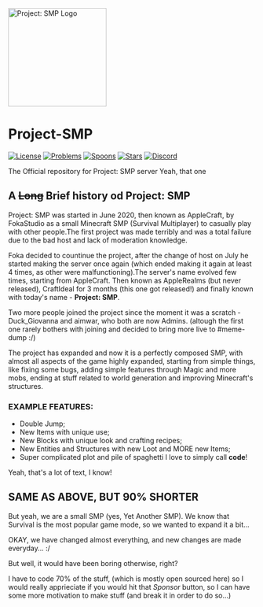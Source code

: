 <img src="https://media.discordapp.net/attachments/727033287826210870/868149830747312149/72f31ad4c646249c5e26191884d8afb3.png" alt="Project: SMP Logo" width="200px" />

# Project-SMP
[![License](https://img.shields.io/github/license/Project-SMP/Project-SMP?style=for-the-badge&logo=github)](LICENSE)
[![Problems](https://img.shields.io/github/issues/Project-SMP/Project-SMP?style=for-the-badge&logo=github)](https://github.com/Project-SMP/Project-SMP/issues)
[![Spoons](https://img.shields.io/github/forks/Project-SMP/Project-SMP?style=for-the-badge&logo=github)](https://github.com/Project-SMP/Project-SMP/network/members)
[![Stars](https://img.shields.io/github/stars/Project-SMP/Project-SMP?style=for-the-badge&logo=github)](https://github.com/Project-SMP/Project-SMP/stargazers)
[![Discord](https://img.shields.io/discord/727033287343734885.svg?style=for-the-badge&label=&logo=discord&logoColor=ffffff&color=7389D8&labelColor=6A7EC2)](https://discord.gg/mtAAnkk)

The Official repository for Project: SMP server
Yeah, that one

## A ~~Long~~ Brief history od Project: SMP
Project: SMP was started in June 2020, then known as AppleCraft, by FokaStudio as a small Minecraft SMP (Survival Multiplayer) to casually play with other people.The first project was made terribly and was a total failure due to the bad host and lack of moderation knowledge.


Foka decided to countinue the project, after the change of host on July he started making the server once again (which ended making it again at least 4 times, as other were malfunctioning).The server's name evolved few times, starting from AppleCraft. Then known as AppleRealms (but never released), CraftIdeal for 3 months (this one got released!) and finally known with today's name - **Project: SMP**.


Two more people joined the project since the moment it was a scratch - Duck_Giovanna and aimwar, who both are now Admins. (altough the first one rarely bothers with joining and decided to bring more live to #meme-dump :/)


The project has expanded and now it is a perfectly composed SMP, with almost all aspects of the game highly expanded, starting from simple things, like fixing some bugs, adding simple features through Magic and more mobs, ending at stuff related to world generation and improving Minecraft's structures.
### EXAMPLE FEATURES:
- Double Jump;
- New Items with unique use;
- New Blocks with unique look and crafting recipes;
- New Entities and Structures with new Loot and MORE new Items;
- Super complicated plot and pile of spaghetti I love to simply call **code**!



Yeah, that's a lot of text, I know!

## SAME AS ABOVE, BUT 90% SHORTER
But yeah, we are a small SMP (yes, Yet Another SMP). We know that Survival is the most popular game mode, so we wanted to expand it a bit...

OKAY, we have changed almost everything, and new changes are made everyday... :/

But well, it would have been boring otherwise, right?

I have to code 70% of the stuff, (which is mostly open sourced here) so I would really apprieciate if you would hit that *Sponsor* button, so I can have some more motivation to make stuff (and break it in order to do so...)
